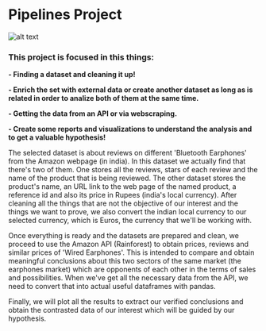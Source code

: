 # Pipelines Project

![alt text](https://memegenerator.net/img/instances/81049728.jpg)

### This project is focused in this things:

**- Finding a dataset and cleaning it up!**

**- Enrich the set with external data or create another dataset as long as is related in order to analize both of them at the same time.**

**- Getting the data from an API or via webscraping.**

**- Create some reports and visualizations to understand the analysis and to get a valuable hypothesis!**

The selected dataset is about reviews on different 'Bluetooth Earphones' from the Amazon webpage (in india). In this dataset we actually find that there's two
of them. One stores all the reviews, stars of each review and the name of the product that is being reviewed.
The other dataset stores the product's name, an URL link to the web page of the named product, a reference id and also its price in Rupees (india's local currency).
After cleaning all the things that are not the objective of our interest and the things we want to prove, we also convert the indian local currency to our selected
currency, which is Euros, the currency that we'll be working with.

Once everything is ready and the datasets are prepared and clean, we proceed to use the Amazon API (Rainforest) to obtain prices, reviews and similar prices of 
'Wired Earphones'. This is intended to compare and obtain meaningful conclusions about this two sectors of the same market (the earphones market) which are opponents of each other in the terms of sales and possibilities.
When we've get all the necessary data from the API, we need to convert that into actual useful dataframes with pandas.

Finally, we will plot all the results to extract our verified conclusions and obtain the contrasted data of our interest which will be guided by our hypothesis.
